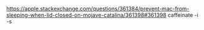 https://apple.stackexchange.com/questions/361384/prevent-mac-from-sleeping-when-lid-closed-on-mojave-catalina/361398#361398
     caffeinate -i -s
